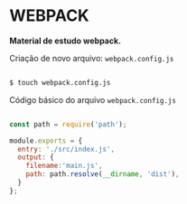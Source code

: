 # WEBPACK
  **Material de estudo webpack.**

  Criação de novo arquivo: `webpack.config.js`

  ```sh

  $ touch webpack.config.js

  ```
  Código básico do arquivo `webpack.config.js`

  ```js

  const path = require('path');

  module.exports = {
    entry: './src/index.js',
    output: {
      filename:'main.js',
      path: path.resolve(__dirname, 'dist'),
    }
  };
